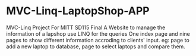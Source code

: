 # MVC-Linq-LaptopShop-APP
MVC-Linq Project For MITT SD115 Final 
A Website to manage the information of a lapshop
use LINQ for the queries
One index page and nine pages to show different information accroding to clients' input.
eg: page to add a new laptop to database, page to select laptops and compare them.
